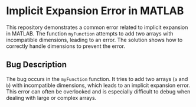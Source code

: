 # Implicit Expansion Error in MATLAB
This repository demonstrates a common error related to implicit expansion in MATLAB. The function `myFunction` attempts to add two arrays with incompatible dimensions, leading to an error. The solution shows how to correctly handle dimensions to prevent the error.

## Bug Description
The bug occurs in the `myFunction` function. It tries to add two arrays (`a` and `b`) with incompatible dimensions, which leads to an implicit expansion error. This error can often be overlooked and is especially difficult to debug when dealing with large or complex arrays.